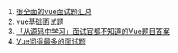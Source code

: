 1. [很全面的vue面试题汇总](https://zhuanlan.zhihu.com/p/60221104)
2. [vue基础面试题](https://zhuanlan.zhihu.com/p/59869164)
3. [「从源码中学习」面试官都不知道的Vue题目答案](https://mp.weixin.qq.com/s/ZUyubFSFJcECU1iCv099yQ)
4. [Vue问得最多的面试题](https://zhuanlan.zhihu.com/p/53703176)